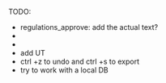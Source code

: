 TODO:

- regulations_approve: add the actual text?
-
-
- add UT
- ctrl +z to undo and ctrl +s to export
- try to work with a local DB
